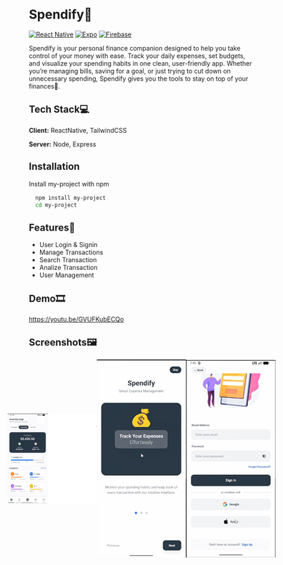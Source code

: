 # Spendify👋

[![React Native](https://img.shields.io/badge/React%20Native-61DAFB?logo=react&logoColor=white)](https://reactnative.dev/)
[![Expo](https://img.shields.io/badge/Expo-000000?logo=expo&logoColor=white)](https://expo.dev/)
[![Firebase](https://img.shields.io/badge/Firebase-FFCA28?logo=firebase&logoColor=black)](https://firebase.google.com/)

Spendify is your personal finance companion designed to help you take control of your money with ease. Track your daily expenses, set budgets, and visualize your spending habits in one clean, user-friendly app. Whether you’re managing bills, saving for a goal, or just trying to cut down on unnecessary spending, Spendify gives you the tools to stay on top of your finances💸.


## Tech Stack💻

**Client:** ReactNative, TailwindCSS

**Server:** Node, Express


## Installation

Install my-project with npm

```bash
  npm install my-project
  cd my-project
```
    
## Features🎯

- User Login & Signin
- Manage Transactions
- Search Transaction
- Analize Transaction
- User Management


## Demo🎞

https://youtu.be/GVUFKubECQo


## Screenshots🖼

<div style = 'display: flex; align-items: center; justify-content: center; '>
    <img style = 'width: 200px;' src= '/screenshots/Screenshot 2025-10-02 102311.png' alt = 'screenshot 01'>
    <img style = 'width: 200px;' src= '/screenshots/Screenshot 2025-10-02 101740.png' alt = 'screenshot 02'>
    <img style = 'width: 200px;' src= '/screenshots/Screenshot 2025-10-02 101844.png' alt = 'screenshot 03'>
</div>

